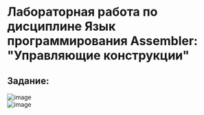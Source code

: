 # Лабораторная работа по дисциплине Язык программирования Assembler: <br/> "Управляющие конструкции"
## Задание:
![image](https://user-images.githubusercontent.com/91414886/220264512-2c7ed262-b1a6-4530-a7bd-6042b144a3b6.png)  
![image](https://user-images.githubusercontent.com/91414886/220264548-67d89895-1553-422c-8f9c-90961e53fafc.png)
##
